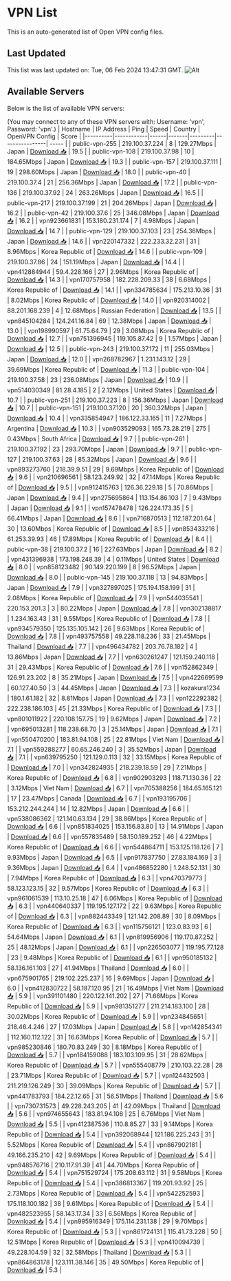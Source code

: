 # VPN List

This is an auto-generated list of Open VPN config files.

## Last Updated

This list was last updated on: Tue, 06 Feb 2024 13:47:31 GMT.
![Alt](https://repobeats.axiom.co/api/embed/186b98318ef1479477931607c1ad7d823f12451f.svg "Repobeats analytics image")

## Available Servers

Below is the list of available VPN servers:

(You may connect to any of these VPN servers with: Username: 'vpn', Password: 'vpn'.)
| Hostname | IP Address | Ping | Speed | Country | OpenVPN Config | Score |
|----------|------------|------|-------|---------|----------------| ----- |
| public-vpn-255 | 219.100.37.224 | 8 | 129.27Mbps | Japan | [Download 📥](./configs/server_0_JP.ovpn) | 19.5 |
| public-vpn-108 | 219.100.37.98 | 10 | 184.65Mbps | Japan | [Download 📥](./configs/server_1_JP.ovpn) | 19.3 |
| public-vpn-157 | 219.100.37.111 | 19 | 298.60Mbps | Japan | [Download 📥](./configs/server_2_JP.ovpn) | 18.0 |
| public-vpn-40 | 219.100.37.4 | 21 | 256.36Mbps | Japan | [Download 📥](./configs/server_3_JP.ovpn) | 17.2 |
| public-vpn-136 | 219.100.37.92 | 24 | 263.26Mbps | Japan | [Download 📥](./configs/server_4_JP.ovpn) | 16.5 |
| public-vpn-217 | 219.100.37.199 | 21 | 204.26Mbps | Japan | [Download 📥](./configs/server_5_JP.ovpn) | 16.2 |
| public-vpn-42 | 219.100.37.6 | 25 | 346.08Mbps | Japan | [Download 📥](./configs/server_6_JP.ovpn) | 16.2 |
| vpn923661831 | 153.180.231.174 | 7 | 4.98Mbps | Japan | [Download 📥](./configs/server_7_JP.ovpn) | 14.7 |
| public-vpn-129 | 219.100.37.103 | 23 | 254.36Mbps | Japan | [Download 📥](./configs/server_8_JP.ovpn) | 14.6 |
| vpn220147332 | 222.233.32.231 | 31 | 8.96Mbps | Korea Republic of | [Download 📥](./configs/server_9_KR.ovpn) | 14.6 |
| public-vpn-109 | 219.100.37.86 | 24 | 151.19Mbps | Japan | [Download 📥](./configs/server_10_JP.ovpn) | 14.4 |
| vpn412884944 | 59.4.228.166 | 27 | 2.96Mbps | Korea Republic of | [Download 📥](./configs/server_11_KR.ovpn) | 14.3 |
| vpn170757958 | 182.228.209.33 | 38 | 6.68Mbps | Korea Republic of | [Download 📥](./configs/server_12_KR.ovpn) | 14.1 |
| vpn334785634 | 175.213.10.36 | 31 | 8.02Mbps | Korea Republic of | [Download 📥](./configs/server_13_KR.ovpn) | 14.0 |
| vpn920314002 | 88.201.168.239 | 4 | 12.68Mbps | Russian Federation | [Download 📥](./configs/server_14_RU.ovpn) | 13.5 |
| vpn845104284 | 124.241.16.84 | 69 | 12.38Mbps | Japan | [Download 📥](./configs/server_15_JP.ovpn) | 13.0 |
| vpn198990597 | 61.75.64.79 | 29 | 3.08Mbps | Korea Republic of | [Download 📥](./configs/server_16_KR.ovpn) | 12.7 |
| vpn751396945 | 119.105.87.42 | 9 | 1.57Mbps | Japan | [Download 📥](./configs/server_17_JP.ovpn) | 12.5 |
| public-vpn-243 | 219.100.37.172 | 11 | 255.03Mbps | Japan | [Download 📥](./configs/server_18_JP.ovpn) | 12.0 |
| vpn268782967 | 1.231.143.12 | 29 | 39.69Mbps | Korea Republic of | [Download 📥](./configs/server_19_KR.ovpn) | 11.3 |
| public-vpn-104 | 219.100.37.58 | 23 | 236.08Mbps | Japan | [Download 📥](./configs/server_20_JP.ovpn) | 10.9 |
| vpn514030349 | 81.28.4.185 | 2 | 2.12Mbps | United States | [Download 📥](./configs/server_21_US.ovpn) | 10.7 |
| public-vpn-251 | 219.100.37.223 | 8 | 156.36Mbps | Japan | [Download 📥](./configs/server_22_JP.ovpn) | 10.7 |
| public-vpn-151 | 219.100.37.120 | 20 | 360.32Mbps | Japan | [Download 📥](./configs/server_23_JP.ovpn) | 10.4 |
| vpn335854947 | 186.122.33.165 | 11 | 7.27Mbps | Argentina | [Download 📥](./configs/server_24_AR.ovpn) | 10.3 |
| vpn903529093 | 165.73.28.219 | 275 | 0.43Mbps | South Africa | [Download 📥](./configs/server_25_ZA.ovpn) | 9.7 |
| public-vpn-261 | 219.100.37.192 | 23 | 293.70Mbps | Japan | [Download 📥](./configs/server_26_JP.ovpn) | 9.7 |
| public-vpn-127 | 219.100.37.63 | 28 | 85.32Mbps | Japan | [Download 📥](./configs/server_27_JP.ovpn) | 9.6 |
| vpn893273760 | 218.39.9.51 | 29 | 9.69Mbps | Korea Republic of | [Download 📥](./configs/server_28_KR.ovpn) | 9.6 |
| vpn210696561 | 58.123.249.92 | 32 | 47.14Mbps | Korea Republic of | [Download 📥](./configs/server_29_KR.ovpn) | 9.5 |
| vpn912415763 | 126.36.229.18 | 5 | 70.86Mbps | Japan | [Download 📥](./configs/server_30_JP.ovpn) | 9.4 |
| vpn275695864 | 113.154.86.103 | 7 | 9.43Mbps | Japan | [Download 📥](./configs/server_31_JP.ovpn) | 9.1 |
| vpn157478478 | 126.224.173.35 | 5 | 66.41Mbps | Japan | [Download 📥](./configs/server_32_JP.ovpn) | 8.6 |
| vpn716870513 | 112.187.201.64 | 30 | 13.60Mbps | Korea Republic of | [Download 📥](./configs/server_33_KR.ovpn) | 8.5 |
| vpn853433216 | 61.253.39.93 | 46 | 17.89Mbps | Korea Republic of | [Download 📥](./configs/server_34_KR.ovpn) | 8.4 |
| public-vpn-38 | 219.100.37.2 | 16 | 227.63Mbps | Japan | [Download 📥](./configs/server_35_JP.ovpn) | 8.2 |
| vpn431396938 | 173.198.248.39 | 4 | 0.11Mbps | United States | [Download 📥](./configs/server_36_US.ovpn) | 8.0 |
| vpn858123482 | 90.149.220.199 | 8 | 96.52Mbps | Japan | [Download 📥](./configs/server_37_JP.ovpn) | 8.0 |
| public-vpn-145 | 219.100.37.118 | 13 | 94.83Mbps | Japan | [Download 📥](./configs/server_38_JP.ovpn) | 7.9 |
| vpn327897025 | 175.194.158.199 | 31 | 2.08Mbps | Korea Republic of | [Download 📥](./configs/server_39_KR.ovpn) | 7.9 |
| vpn544035541 | 220.153.201.3 | 3 | 80.22Mbps | Japan | [Download 📥](./configs/server_40_JP.ovpn) | 7.8 |
| vpn302138817 | 1.234.163.43 | 31 | 9.55Mbps | Korea Republic of | [Download 📥](./configs/server_41_KR.ovpn) | 7.8 |
| vpn934579350 | 125.135.105.142 | 26 | 9.63Mbps | Korea Republic of | [Download 📥](./configs/server_42_KR.ovpn) | 7.8 |
| vpn493757558 | 49.228.118.236 | 33 | 21.45Mbps | Thailand | [Download 📥](./configs/server_43_TH.ovpn) | 7.7 |
| vpn496434782 | 203.76.78.182 | 4 | 13.86Mbps | Japan | [Download 📥](./configs/server_44_JP.ovpn) | 7.7 |
| vpn630261247 | 121.159.240.118 | 31 | 29.43Mbps | Korea Republic of | [Download 📥](./configs/server_45_KR.ovpn) | 7.6 |
| vpn152862349 | 126.91.23.202 | 8 | 35.21Mbps | Japan | [Download 📥](./configs/server_46_JP.ovpn) | 7.5 |
| vpn422669599 | 60.127.40.50 | 3 | 44.45Mbps | Japan | [Download 📥](./configs/server_47_JP.ovpn) | 7.3 |
| kozakura1234 | 180.1.61.182 | 32 | 8.81Mbps | Japan | [Download 📥](./configs/server_48_JP.ovpn) | 7.3 |
| vpn122292382 | 222.238.186.103 | 45 | 21.33Mbps | Korea Republic of | [Download 📥](./configs/server_49_KR.ovpn) | 7.3 |
| vpn801011922 | 220.108.157.75 | 19 | 9.62Mbps | Japan | [Download 📥](./configs/server_50_JP.ovpn) | 7.2 |
| vpn695013281 | 118.238.68.70 | 3 | 25.14Mbps | Japan | [Download 📥](./configs/server_51_JP.ovpn) | 7.1 |
| vpn550470200 | 183.81.94.108 | 25 | 22.81Mbps | Viet Nam | [Download 📥](./configs/server_52_VN.ovpn) | 7.1 |
| vpn559288277 | 60.65.246.240 | 3 | 35.52Mbps | Japan | [Download 📥](./configs/server_53_JP.ovpn) | 7.1 |
| vpn639795250 | 121.129.0.113 | 32 | 33.15Mbps | Korea Republic of | [Download 📥](./configs/server_54_KR.ovpn) | 7.0 |
| vpn342824935 | 218.239.18.59 | 29 | 7.21Mbps | Korea Republic of | [Download 📥](./configs/server_55_KR.ovpn) | 6.8 |
| vpn902903293 | 118.71.130.36 | 22 | 3.12Mbps | Viet Nam | [Download 📥](./configs/server_56_VN.ovpn) | 6.7 |
| vpn705388256 | 184.65.165.121 | 17 | 23.47Mbps | Canada | [Download 📥](./configs/server_57_CA.ovpn) | 6.7 |
| vpn193195706 | 153.212.244.244 | 14 | 12.82Mbps | Japan | [Download 📥](./configs/server_58_JP.ovpn) | 6.6 |
| vpn538086362 | 121.140.63.134 | 29 | 38.86Mbps | Korea Republic of | [Download 📥](./configs/server_59_KR.ovpn) | 6.6 |
| vpn851834025 | 153.156.83.80 | 13 | 14.91Mbps | Japan | [Download 📥](./configs/server_60_JP.ovpn) | 6.6 |
| vpn557835489 | 58.150.189.252 | 46 | 4.22Mbps | Korea Republic of | [Download 📥](./configs/server_61_KR.ovpn) | 6.6 |
| vpn544864711 | 153.125.118.126 | 7 | 9.93Mbps | Japan | [Download 📥](./configs/server_62_JP.ovpn) | 6.5 |
| vpn917837750 | 27.83.184.169 | 3 | 9.36Mbps | Japan | [Download 📥](./configs/server_63_JP.ovpn) | 6.4 |
| vpn486852280 | 1.248.52.131 | 30 | 7.94Mbps | Korea Republic of | [Download 📥](./configs/server_64_KR.ovpn) | 6.3 |
| vpn470379773 | 58.123.123.15 | 32 | 9.57Mbps | Korea Republic of | [Download 📥](./configs/server_65_KR.ovpn) | 6.3 |
| vpn961061539 | 113.10.25.18 | 47 | 6.06Mbps | Korea Republic of | [Download 📥](./configs/server_66_KR.ovpn) | 6.3 |
| vpn440640337 | 119.195.127.172 | 22 | 9.63Mbps | Korea Republic of | [Download 📥](./configs/server_67_KR.ovpn) | 6.3 |
| vpn882443349 | 121.142.208.89 | 30 | 8.09Mbps | Korea Republic of | [Download 📥](./configs/server_68_KR.ovpn) | 6.3 |
| vpn115756121 | 123.0.83.93 | 6 | 54.64Mbps | Japan | [Download 📥](./configs/server_69_JP.ovpn) | 6.1 |
| vpn819956906 | 119.170.87.252 | 25 | 48.12Mbps | Japan | [Download 📥](./configs/server_70_JP.ovpn) | 6.1 |
| vpn226503077 | 119.195.77.128 | 23 | 9.48Mbps | Korea Republic of | [Download 📥](./configs/server_71_KR.ovpn) | 6.1 |
| vpn950185132 | 58.136.161.103 | 27 | 41.94Mbps | Thailand | [Download 📥](./configs/server_72_TH.ovpn) | 6.0 |
| vpn675901765 | 219.102.225.237 | 16 | 9.69Mbps | Japan | [Download 📥](./configs/server_73_JP.ovpn) | 6.0 |
| vpn412830722 | 58.187.120.95 | 21 | 16.49Mbps | Viet Nam | [Download 📥](./configs/server_74_VN.ovpn) | 5.9 |
| vpn391101480 | 220.122.141.202 | 27 | 71.66Mbps | Korea Republic of | [Download 📥](./configs/server_75_KR.ovpn) | 5.9 |
| vpn981351277 | 211.214.183.100 | 28 | 30.02Mbps | Korea Republic of | [Download 📥](./configs/server_76_KR.ovpn) | 5.9 |
| vpn234845651 | 218.46.4.246 | 27 | 17.03Mbps | Japan | [Download 📥](./configs/server_77_JP.ovpn) | 5.8 |
| vpn142854341 | 112.160.112.122 | 31 | 16.63Mbps | Korea Republic of | [Download 📥](./configs/server_78_KR.ovpn) | 5.7 |
| vpn985230846 | 180.70.83.249 | 30 | 8.18Mbps | Korea Republic of | [Download 📥](./configs/server_79_KR.ovpn) | 5.7 |
| vpn184159088 | 183.103.109.95 | 31 | 28.62Mbps | Korea Republic of | [Download 📥](./configs/server_80_KR.ovpn) | 5.7 |
| vpn555408779 | 210.103.22.28 | 28 | 23.71Mbps | Korea Republic of | [Download 📥](./configs/server_81_KR.ovpn) | 5.7 |
| vpn124432503 | 211.219.126.249 | 30 | 39.09Mbps | Korea Republic of | [Download 📥](./configs/server_82_KR.ovpn) | 5.7 |
| vpn441783793 | 184.22.12.65 | 31 | 56.51Mbps | Thailand | [Download 📥](./configs/server_83_TH.ovpn) | 5.6 |
| vpn730731573 | 49.228.243.205 | 41 | 42.09Mbps | Thailand | [Download 📥](./configs/server_84_TH.ovpn) | 5.6 |
| vpn974655643 | 183.81.94.108 | 25 | 6.76Mbps | Viet Nam | [Download 📥](./configs/server_85_VN.ovpn) | 5.5 |
| vpn412387536 | 110.8.85.27 | 33 | 9.14Mbps | Korea Republic of | [Download 📥](./configs/server_86_KR.ovpn) | 5.4 |
| vpn392068944 | 121.186.225.243 | 31 | 5.52Mbps | Korea Republic of | [Download 📥](./configs/server_87_KR.ovpn) | 5.4 |
| vpn867902181 | 49.166.235.210 | 42 | 9.69Mbps | Korea Republic of | [Download 📥](./configs/server_88_KR.ovpn) | 5.4 |
| vpn948576716 | 210.117.91.39 | 41 | 44.70Mbps | Korea Republic of | [Download 📥](./configs/server_89_KR.ovpn) | 5.4 |
| vpn751529724 | 175.208.63.112 | 31 | 9.58Mbps | Korea Republic of | [Download 📥](./configs/server_90_KR.ovpn) | 5.4 |
| vpn386813367 | 119.201.93.92 | 25 | 2.73Mbps | Korea Republic of | [Download 📥](./configs/server_91_KR.ovpn) | 5.4 |
| vpn542252593 | 175.118.100.182 | 38 | 9.61Mbps | Korea Republic of | [Download 📥](./configs/server_92_KR.ovpn) | 5.4 |
| vpn482523955 | 58.143.17.34 | 33 | 6.56Mbps | Korea Republic of | [Download 📥](./configs/server_93_KR.ovpn) | 5.4 |
| vpn995916349 | 175.114.231.138 | 29 | 9.70Mbps | Korea Republic of | [Download 📥](./configs/server_94_KR.ovpn) | 5.3 |
| vpn861724131 | 115.41.73.228 | 50 | 12.51Mbps | Korea Republic of | [Download 📥](./configs/server_95_KR.ovpn) | 5.3 |
| vpn410094739 | 49.228.104.59 | 32 | 32.58Mbps | Thailand | [Download 📥](./configs/server_96_TH.ovpn) | 5.3 |
| vpn864863178 | 123.111.38.146 | 35 | 49.50Mbps | Korea Republic of | [Download 📥](./configs/server_97_KR.ovpn) | 5.3 |
